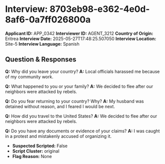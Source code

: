 # Interview: 8703eb98-e362-4e0d-8af6-0a7ff026800a
**Applicant ID:** APP_0342
**Interviewer ID:** AGENT_3212
**Country of Origin:** Eritrea
**Interview Date:** 2025-05-27T17:48:25.507050
**Interview Location:** Site-5
**Interview Language:** Spanish

## Question & Responses

**Q:** Why did you leave your country?
**A:** Local officials harassed me because of my community work.

**Q:** What happened to you or your family?
**A:** We decided to flee after our neighbors were attacked by rebels.

**Q:** Do you fear returning to your country? Why?
**A:** My husband was detained without reason, and I feared I would be next.

**Q:** How did you travel to the United States?
**A:** We decided to flee after our neighbors were attacked by rebels.

**Q:** Do you have any documents or evidence of your claims?
**A:** I was caught in a protest and mistakenly accused of organizing it.

- **Suspected Scripted:** False
- **Script Cluster:** original
- **Flag Reason:** None